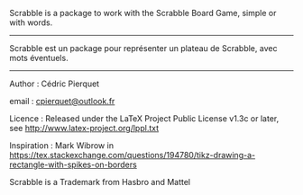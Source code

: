Scrabble is a package to work with the Scrabble Board Game, simple or with words.

-------------------------------------------------------------------------------------

Scrabble est un package pour représenter un plateau de Scrabble, avec mots éventuels.

-------------------------------------------------------------------------------------

Author : Cédric Pierquet

email : cpierquet@outlook.fr

Licence : Released under the LaTeX Project Public License v1.3c or later, see http://www.latex-project.org/lppl.txt

Inspiration : Mark Wibrow in https://tex.stackexchange.com/questions/194780/tikz-drawing-a-rectangle-with-spikes-on-borders

Scrabble is a Trademark from Hasbro and Mattel